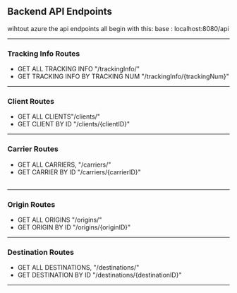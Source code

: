 ## Backend API Endpoints

wihtout azure the api endpoints all begin with this:
base : localhost:8080/api

---

### Tracking Info Routes

<ul>

<li> GET ALL TRACKING INFO "/trackingInfo/"</li>
<li> GET TRACKING INFO BY TRACKING NUM "/trackingInfo/{trackingNum}" </li>
<!-- <li> POST w/ request body of a trackingInfo "/trackingInfo/" </li>
<li> PUT w/ request body of a trackingInfo "/trackingInfo/{trackingNum}"</li>
<li> DELETE /trackingInfo/{trackingNum}  </li> -->

</ul>

---

### Client Routes

<ul>

<li> GET ALL CLIENTS"/clients/"</li>
<li> GET CLIENT BY ID "/clients/{clientID}" </li>
<!-- <li> POST w/ request body of a client, with required trackingNum "/clients/?trackingNum= " </li>
<li> PUT w/ request body of a client "/clients/{clientID}"</li>
<li> DELETE /clients/{clientID}  </li> -->

</ul>

---

### Carrier Routes

<ul>

<li> GET ALL CARRIERS, "/carriers/"</li>
<li> GET CARRIER BY ID "/carriers/{carrierID}" </li>
<!-- <li> POST w/ request body of a carrier, with required trackingNum "/carriers/?trackingNum=" </li>
<li> PUT w/ request body of a carrier "/carriers/{carrierID}"</li>
<li> DELETE /carriers/{carrierID}  </li> -->

<br>

</ul>

---

### Origin Routes

<ul>

<li> GET ALL ORIGINS "/origins/"</li>
<li> GET ORIGIN BY ID "/origins/{originID}" </li>
<!-- <li> POST w/ request body of a origin, with required trackingNum "/origins/?trackingNum=" </li>
<li> PUT w/ request body of a origin "/origins/{originID}"</li>
<li> DELETE /origins/{originID}  </li> -->

</ul>

---

### Destination Routes

<ul>

<li> GET ALL DESTINATIONS, "/destinations/"</li>
<li> GET DESTINATION BY ID "/destinations/{destinationID}" </li>
<!-- <li> POST w/ request body of a destination, with required trackingNum "/destinations/?trackingNum=" </li>
<li> PUT w/ request body of a destination "/destinations/{destinationID}"</li>
<li> DELETE /destinations/{destinationID}  </li> -->

</ul>

---
